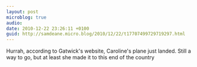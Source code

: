 ```yaml
---
layout: post
microblog: true
audio: 
date: 2010-12-22 23:26:11 +0100
guid: http://samdeane.micro.blog/2010/12/22/t17707499729719297.html
---
```

Hurrah, according to Gatwick's website, Caroline's plane just landed. Still a way to go, but at least she made it to this end of the country
